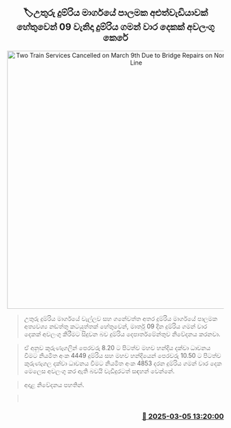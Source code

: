<p align='center'><b><h2 align='center' title='Two Train Services Cancelled on March 9th Due to Bridge Repairs on Northern Railway Line'>🏷උතුරු දුම්රිය මාර්ගයේ පාලමක අළුත්වැඩියාවක් හේතුවෙන් 09 වැනිදා දුම්රිය ගමන් වාර දෙකක් අවලංගු කෙරේ</h2></b></p>
<p align='center'><img src='https://helakuru.sgp1.cdn.digitaloceanspaces.com/esana/images/lib/trainjaffna.jpg' width='600' alt='Two Train Services Cancelled on March 9th Due to Bridge Repairs on Northern Railway Line'></p>

> උතුරු දුම්රිය මාර්ගයේ වැල්ලව සහ ගනේවත්ත අතර දුම්රිය මාර්ගයේ පාලමක අත්‍යවශ්‍ය නඩත්තු කටයුත්තක් හේතුවෙන්, මාර්තු 09 දින දුම්රිය ගමන් වාර දෙකක් අවලංගු කිරීමට සිදුවන බව දුම්රිය දෙපාර්තමේන්තුව නිවේදනය කරනවා.

> ඒ අනුව කුරුණෑගලින් පෙරවරු 8.20 ට පිටත්ව මහව හන්දිය දක්වා ධාවනය වීමට නියමිත අංක 4449 දුම්රිය සහ මහව හන්දියෙන් පෙරවරු 10.50 ට පිටත්ව කුරුණෑගල දක්වා ධාවනය වීමට නියමිත අංක 4853 දරන දුම්රිය ගමන් වාර දෙක මෙලෙස අවලංගු කර ඇති බවයි වැඩිදුරටත් සඳහන් වෙන්නේ.

> අදාළ නිවේදනය පහතින්.  

>  



<h3 align='right'><a href='https://www.helakuru.lk/esana/p/108039/'>📅 2025-03-05 13:20:00</a></h3>
